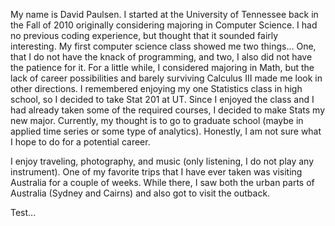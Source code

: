 My name is David Paulsen. I started at the University of Tennessee back in the Fall of 2010 originally considering majoring in Computer Science. I had no previous coding experience, but thought that it sounded fairly interesting. My first computer science class showed me two things... One, that I do not have the knack of programming, and two, I also did not have the patience for it. For a little while, I considered majoring in Math, but the lack of career possibilities and barely surviving Calculus III made me look in other directions. I remembered enjoying my one Statistics class in high school, so I decided to take Stat 201 at UT. Since I enjoyed the class and I had already taken some of the required courses, I decided to make Stats my new major. Currently, my thought is to go to graduate school (maybe in applied time series or some type of analytics). Honestly, I am not sure what I hope to do for a potential career. 
  
I enjoy traveling, photography, and music (only listening, I do not play any instrument). One of my favorite trips that I have ever taken was visiting Australia for a couple of weeks. While there, I saw both the urban parts of Australia (Sydney and Cairns) and also got to visit the outback. 

Test... 